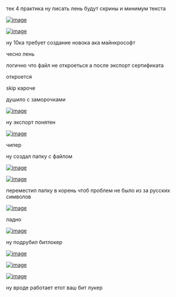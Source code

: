 тек 4 практика ну писать лень будут скрины и минимум текста


<a href="https://imgbb.com/"><img src="https://i.ibb.co/hgVZ6ss/image.png" alt="image" border="0"></a><br />



<a href="https://imgbb.com/"><img src="https://i.ibb.co/vXXqj1G/image.png" alt="image" border="0"></a><br />


ну 10ка требует создание новока ака майнкрософт 

чесно лень

логично что файл не откроеться а после экспорт сертификата

откроется 

skip кароче 

душило с заморочками


<a href="https://imgbb.com/"><img src="https://i.ibb.co/L1XJhW9/image.png" alt="image" border="0"></a><br />


ну экспорт понятен 


<a href="https://imgbb.com/"><img src="https://i.ibb.co/ckZv5Wp/image.png" alt="image" border="0"></a><br />


чипер 

ну создал папку с файлом 


<a href="https://imgbb.com/"><img src="https://i.ibb.co/9qzwCMg/image.png" alt="image" border="0"></a><br />


<a href="https://ibb.co/hZt0NB1"><img src="https://i.ibb.co/xfRZb18/image.png" alt="image" border="0"></a>


переместил папку в корень чтоб проблем не было из за русских символов 


<a href="https://imgbb.com/"><img src="https://i.ibb.co/rs1f74Y/image.png" alt="image" border="0"></a>

ладно


<a href="https://imgbb.com/"><img src="https://i.ibb.co/cNKbdqm/image.png" alt="image" border="0"></a><br />


ну подрубил битлокер


<a href="https://imgbb.com/"><img src="https://i.ibb.co/HhrtfZP/image.png" alt="image" border="0"></a><br />


<a href="https://imgbb.com/"><img src="https://i.ibb.co/DGxCJk8/image.png" alt="image" border="0"></a><br />


<a href="https://ibb.co/qDm1qYk"><img src="https://i.ibb.co/mRhzZ56/image.png" alt="image" border="0"></a>


ну вроде работает етот ваш бит лукер


